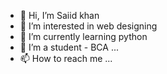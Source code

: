 - 👋 Hi, I’m Saiid khan
- 👀 I’m interested in web designing
- 🌱 I’m currently learning python
- 💞️ I’m a student - BCA ...
- 📫 How to reach me ... 

<!---
sajid32892/sajid32892 is a ✨ special ✨ repository because its `README.md` (this file) appears on your GitHub profile.
You can click the Preview link to take a look at your changes.
--->

